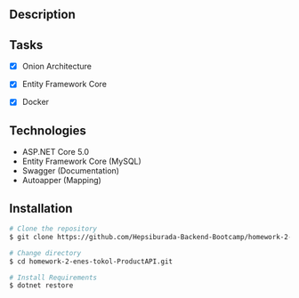 ## Description

## Tasks
- [x] Onion Architecture
- [x] Entity Framework Core
- [x] Docker


## Technologies
- ASP.NET Core 5.0
- Entity Framework Core (MySQL)
- Swagger (Documentation)
- Autoapper (Mapping)



## Installation

```bash
# Clone the repository
$ git clone https://github.com/Hepsiburada-Backend-Bootcamp/homework-2-enes-tokol-ProductAPI.git

# Change directory
$ cd homework-2-enes-tokol-ProductAPI.git

# Install Requirements
$ dotnet restore
```
